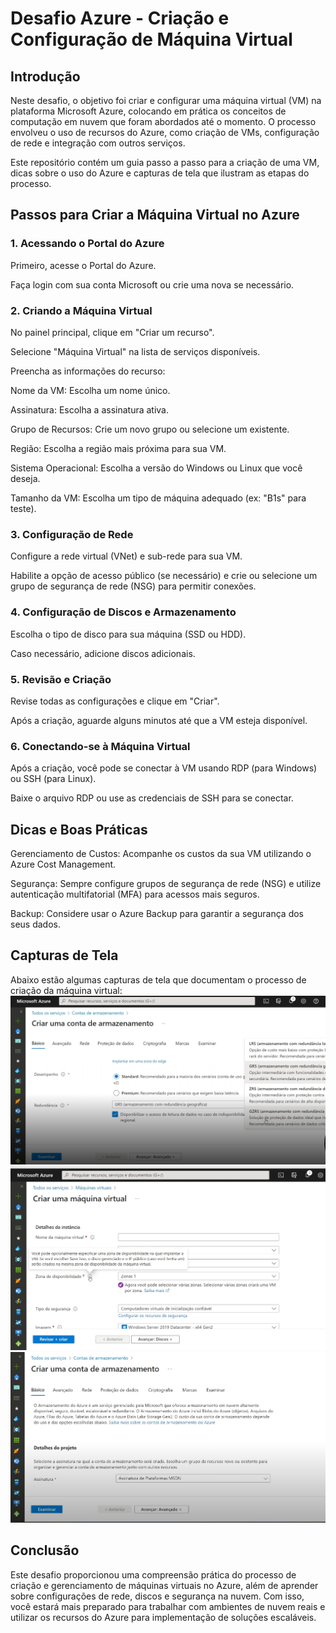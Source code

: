 # Desafio Azure - Criação e Configuração de Máquina Virtual
## Introdução
Neste desafio, o objetivo foi criar e configurar uma máquina virtual (VM) na plataforma Microsoft Azure, colocando em prática os conceitos de computação em nuvem que foram abordados até o momento. O processo envolveu o uso de recursos do Azure, como criação de VMs, configuração de rede e integração com outros serviços.

Este repositório contém um guia passo a passo para a criação de uma VM, dicas sobre o uso do Azure e capturas de tela que ilustram as etapas do processo.

## Passos para Criar a Máquina Virtual no Azure
### 1. Acessando o Portal do Azure
Primeiro, acesse o Portal do Azure.

Faça login com sua conta Microsoft ou crie uma nova se necessário.

### 2. Criando a Máquina Virtual
No painel principal, clique em "Criar um recurso".

Selecione "Máquina Virtual" na lista de serviços disponíveis.

Preencha as informações do recurso:

Nome da VM: Escolha um nome único.

Assinatura: Escolha a assinatura ativa.

Grupo de Recursos: Crie um novo grupo ou selecione um existente.

Região: Escolha a região mais próxima para sua VM.

Sistema Operacional: Escolha a versão do Windows ou Linux que você deseja.

Tamanho da VM: Escolha um tipo de máquina adequado (ex: "B1s" para teste).

### 3. Configuração de Rede
Configure a rede virtual (VNet) e sub-rede para sua VM.

Habilite a opção de acesso público (se necessário) e crie ou selecione um grupo de segurança de rede (NSG) para permitir conexões.

### 4. Configuração de Discos e Armazenamento
Escolha o tipo de disco para sua máquina (SSD ou HDD).

Caso necessário, adicione discos adicionais.

### 5. Revisão e Criação
Revise todas as configurações e clique em "Criar".

Após a criação, aguarde alguns minutos até que a VM esteja disponível.

### 6. Conectando-se à Máquina Virtual
Após a criação, você pode se conectar à VM usando RDP (para Windows) ou SSH (para Linux).

Baixe o arquivo RDP ou use as credenciais de SSH para se conectar.

## Dicas e Boas Práticas
Gerenciamento de Custos: Acompanhe os custos da sua VM utilizando o Azure Cost Management.

Segurança: Sempre configure grupos de segurança de rede (NSG) e utilize autenticação multifatorial (MFA) para acessos mais seguros.

Backup: Considere usar o Azure Backup para garantir a segurança dos seus dados.

## Capturas de Tela
Abaixo estão algumas capturas de tela que documentam o processo de criação da máquina virtual:
![bank](./create-bank.png)
![bank](./Bank.png)
![bank](./create.png)

## Conclusão
Este desafio proporcionou uma compreensão prática do processo de criação e gerenciamento de máquinas virtuais no Azure, além de aprender sobre configurações de rede, discos e segurança na nuvem. Com isso, você estará mais preparado para trabalhar com ambientes de nuvem reais e utilizar os recursos do Azure para implementação de soluções escaláveis.

